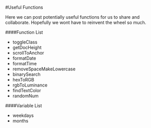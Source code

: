 #Useful Functions

Here we can post potentially useful functions for us to share and collaborate. Hopefully we wont have to reinvent the wheel so much.

####Function List
  - toggleClass
  - getDocHeight
  - scrollToAnchor
  - formatDate
  - formatTime
  - removeSpaceMakeLowercase
  - binarySearch
  - hexToRGB
  - rgbToLuminance
  - findTextColor
  - randomNum

####Variable List

  - weekdays
  - months